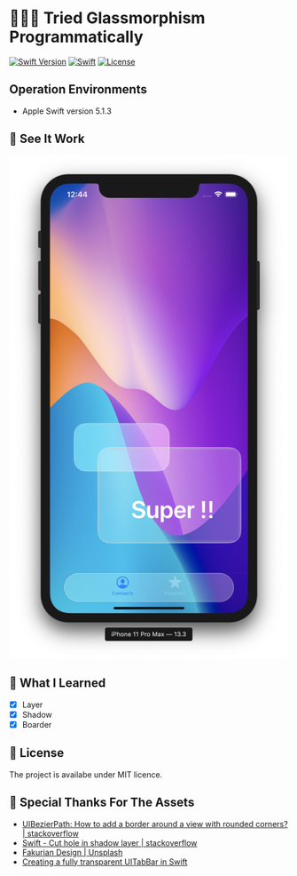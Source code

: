 #  🗿🗿🗿 Tried Glassmorphism Programmatically 

[![Swift Version](https://img.shields.io/badge/Swift-5-F16D39.svg)](https://developer.apple.com/swift)
[![Swift](https://img.shields.io/badge/language-Swift-orange.svg?style=flat)](https://developer.apple.com/swift/)
[![License](https://img.shields.io/badge/license-MIT-blue.svg)](https://github.com/mtynior/ColorizeSwift/blob/master/LICENSE.md)

## Operation Environments

- Apple Swift version 5.1.3

## 🎥 See It Work

<img width="584" alt="Screen-Shot" src="https://github.com/smapira/Tried-Glassmorphism-Programmatically/blob/7c43c184ce294aad46e77efcfff3b6155b279ef9/Screen-Shot.png">

## 🧠 What I Learned

- [x] Layer
- [x] Shadow
- [x] Boarder

## 🔖 License

The project is availabe under MIT licence.

## 🙏 Special Thanks For The Assets
- [UIBezierPath: How to add a border around a view with rounded corners? | stackoverflow ](https://stackoverflow.com/a/32032470/5517628)
- [ Swift - Cut hole in shadow layer | stackoverflow ](https://stackoverflow.com/a/59092828/5517628)
- [ Fakurian Design | Unsplash ](https://unsplash.com/photos/E8Ufcyxz514)
- [ Creating a fully transparent UITabBar in Swift ](https://dev-georgegarcia.medium.com/creating-a-fully-transparent-uitabbar-in-swift-ae689f3e4c51 )










